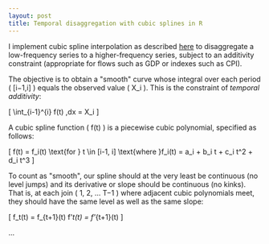 ```yaml
---
layout: post
title: Temporal disaggregation with cubic splines in R
---
```



I implement cubic spline interpolation as described [here](http://www.ons.gov.uk/ons/guide-method/user-guidance/index-of-services/index-of-services-annex-c--the-cubic-spline-interpolation-method.pdf) to disaggregate a low-frequency series to a higher-frequency series, subject to an additivity constraint (appropriate for flows such as GDP or indexes such as CPI).


The objective is to obtain a "smooth" curve whose integral over each period \( [i−1,i] \) equals the observed value \( X_i \). This is the constraint of _temporal additivity_:

\[ \int_{i-1}^{i} f(t) \,dx = X_i \]

A cubic spline function \( f(t) \) is a piecewise cubic polynomial, specified as follows:

\[ 
    f(t) = f_i(t) \text{for } t \in [i-1, i]
    \text{where }f_i(t) = a_i + b_i t + c_i t^2 + d_i t^3
\]

To count as "smooth", our spline should at the very least be continuous (no level jumps) and its derivative or slope should be continuous (no kinks). That is, at each join \( 1, 2, ... T−1 \) where adjacent cubic polynomials meet, they should have the same level as well as the same slope:

\[
    f_t(t) = f_{t+1}(t)
    f'_t(t) = f'_{t+1}(t)
\]

...

